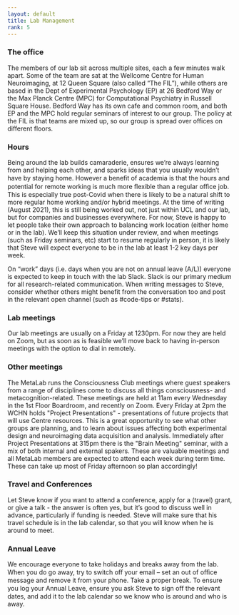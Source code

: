 ```yaml
---
layout: default
title: Lab Management
rank: 5
---
```


### The office

The members of our lab sit across multiple sites, each a few minutes walk apart. Some of the team are sat at the Wellcome Centre for Human Neuroimaging, at 12 Queen Square (also called “The FIL”), while others are based in the Dept of Experimental Psychology (EP) at 26 Bedford Way or the Max Planck Centre (MPC) for Computational Psychiatry in Russell Square House. Bedford Way has its own cafe and common room, and both EP and the MPC hold regular seminars of interest to our group. The policy at the FIL is that teams are mixed up, so our group is spread over offices on different floors.

### Hours

Being around the lab builds camaraderie, ensures we’re always learning from and helping each other, and sparks ideas that you usually wouldn’t have by staying home. However a beneﬁt of academia is that the hours and potential for remote working is much more ﬂexible than a regular oﬃce job. This is especially true post-Covid when there is likely to be a natural shift to more regular home working and/or hybrid meetings. At the time of writing (August 2021), this is still being worked out, not just within UCL and our lab, but for companies and businesses everywhere. For now, Steve is happy to let people take their own approach to balancing work location (either home or in the lab). We’ll keep this situation under review, and when meetings (such as Friday seminars, etc) start to resume regularly in person, it is likely that Steve will expect everyone to be in the lab at least 1-2 key days per week.

On “work” days (i.e. days when you are not on annual leave (A/L)) everyone is expected to keep in touch with the lab Slack. Slack is our primary medium for all research-related communication. When writing messages to Steve, consider whether others might benefit from the conversation too and post in the relevant open channel (such as #code-tips or #stats).

### Lab meetings

Our lab meetings are usually on a Friday at 1230pm. For now they are held on Zoom, but as soon as is feasible we’ll move back to having in-person meetings with the option to dial in remotely.

### Other meetings

The MetaLab runs the Consciousness Club meetings where guest speakers from a range of disciplines come to discuss all things consciousness- and metacognition-related. These meetings are held at 11am every Wednesday in the 1st Floor Boardroom, and recently on Zoom.
Every Friday at 2pm the WCHN holds "Project Presentations" - presentations of future projects that will use Centre resources. This is a great opportunity to see what other groups are planning, and to learn about issues affecting both experimental design and neuroimaging data acquisition and analysis.
Immediately after Project Presentations at 315pm there is the "Brain Meeting" seminar, with a mix of both internal and external spakers. These are valuable meetings and all MetaLab members are expected to attend each week during term time. These can take up most of Friday afternoon so plan accordingly!

### Travel and Conferences

Let Steve know if you want to attend a conference, apply for a (travel) grant, or give a talk - the answer is often yes, but it’s good to discuss well in advance, particularly if funding is needed. Steve will make sure that his travel schedule is in the lab calendar, so that you will know when he is around to meet.

### Annual Leave

We encourage everyone to take holidays and breaks away from the lab. When you do go away, try to switch oﬀ your email – set an out of oﬃce message and remove it from your phone. Take a proper break. To ensure you log your Annual Leave, ensure you ask Steve to sign oﬀ the relevant dates, and add it to the lab calendar so we know who is around and who is away.

